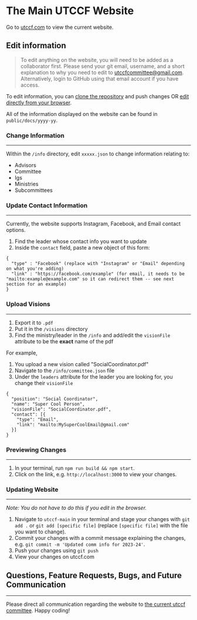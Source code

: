 # The Main UTCCF Website

Go to [utccf.com](https://www.utccf.com) to view the current website.

## Edit information

> To edit anything on the website, you will need to be added as a collaborator first. Please send your git email, username, and a short explanation to why you need to edit to utccfcommittee@gmail.com. Alternatively, login to GitHub using that email account if you have access.

To edit information, you can [clone the repository](https://docs.github.com/en/repositories/creating-and-managing-repositories/cloning-a-repository) and push changes OR [edit directly from your browser](https://docs.github.com/en/repositories/working-with-files/managing-files/editing-files).

All of the information displayed on the website can be found in `public/docs/yyyy-yy`.

### Change Information
---

Within the `/info` directory, edit `xxxxx.json` to change information relating to:

- Advisors
- Committee
- Igs
- Ministries
- Subcommittees

### Update Contact Information
---

Currently, the website supports Instagram, Facebook, and Email contact options.

1. Find the leader whose contact info you want to update
2. Inside the `contact` field, paste a new object of this form:

```
{
  "type" : "Facebook" (replace with "Instagram" or "Email" depending on what you're adding)
  "link" : "https://facebook.com/example" (for email, it needs to be "mailto:example@example.com" so it can redirect them -- see next section for an example)
}
```
### Upload Visions
---

1. Export it to `.pdf`
2. Put it in the `/visions` directory
3. Find the ministry/leader in the `/info` and add/edit the `visionFile` attribute to be the **exact** name of the pdf

For example,

1. You upload a new vision called "SocialCoordinator.pdf"
2. Navigate to the `/info/committee.json` file
3. Under the `leaders` attribute for the leader you are looking for, you change their `visionFile`

```
{
  "position": "Social Coordinator",
  "name": "Super Cool Person",
  "visionFile": "SocialCoordinator.pdf",
  "contact": [{
    "type": "Email",
    "link": "mailto:MySuperCoolEmail@gmail.com"
  }]
}
```
### Previewing Changes
---

1. In your terminal, run `npm run build && npm start`.
2. Click on the link, e.g. `http://localhost:3000` to view your changes.

### Updating Website
---

*Note: You do not have to do this if you edit in the browser.*  
1. Navigate to `utccf-main` in your terminal and stage your changes with `git add .` or `git add [specific file]` (replace `[specific file]` with the file you want to change).
2. Commit your changes with a commit message explaining the changes, e.g. `git commit -m 'Updated comm info for 2023-24'`.
3. Push your changes using `git push`
4. View your changes on utccf.com

## Questions, Feature Requests, Bugs, and Future Communication
---

Please direct all communication regarding the website to [the current utccf committee](mailto:utccfcommittee@gmail.com). Happy coding!
